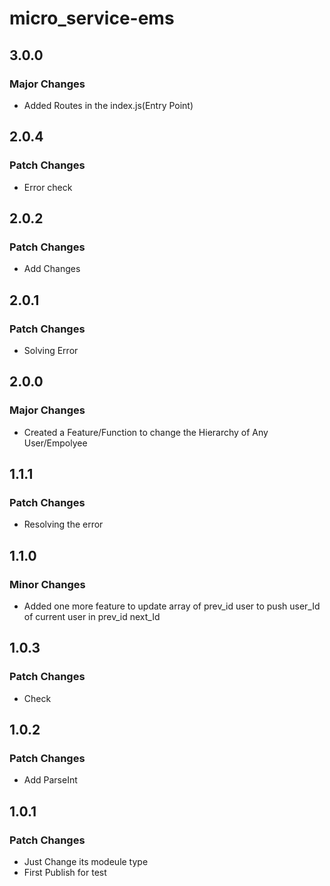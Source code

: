 # micro_service-ems

## 3.0.0

### Major Changes

- Added Routes in the index.js(Entry Point)

## 2.0.4

### Patch Changes

- Error check

## 2.0.2

### Patch Changes

- Add Changes

## 2.0.1

### Patch Changes

- Solving Error

## 2.0.0

### Major Changes

- Created a Feature/Function to change the Hierarchy of Any User/Empolyee

## 1.1.1

### Patch Changes

- Resolving the error

## 1.1.0

### Minor Changes

- Added one more feature to update array of prev_id user to push user_Id of current user in prev_id next_Id

## 1.0.3

### Patch Changes

- Check

## 1.0.2

### Patch Changes

- Add ParseInt

## 1.0.1

### Patch Changes

- Just Change its modeule type
- First Publish for test
